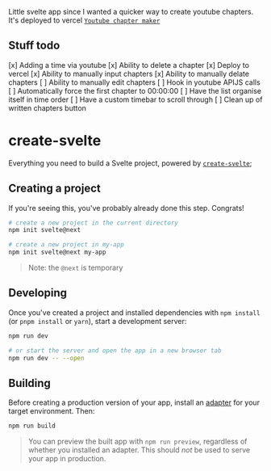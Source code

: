 
Little svelte app since I wanted a quicker way to create youtube chapters.
It's deployed to vercel  [`Youtube chapter maker`](https://youtube-time-stamper-7n7et14w3-jarrodkane.vercel.app/)

## Stuff todo
 [x] Adding a time via youtube
 [x] Ability to delete a chapter
 [x] Deploy to vercel
 [x] Ability to manually input chapters
 [x] Ability to manually delate chapters
 [ ] Ability to manually edit chapters
 [ ] Hook in youtube APIJS calls
 [ ] Automatically force the first chapter to 00:00:00
 [ ] Have the list organise itself in time order
 [ ] Have a custom timebar to scroll through
 [ ] Clean up of written chapters button



# create-svelte

Everything you need to build a Svelte project, powered by [`create-svelte`](https://github.com/sveltejs/kit/tree/master/packages/create-svelte);

## Creating a project

If you're seeing this, you've probably already done this step. Congrats!

```bash
# create a new project in the current directory
npm init svelte@next

# create a new project in my-app
npm init svelte@next my-app
```

> Note: the `@next` is temporary

## Developing

Once you've created a project and installed dependencies with `npm install` (or `pnpm install` or `yarn`), start a development server:

```bash
npm run dev

# or start the server and open the app in a new browser tab
npm run dev -- --open
```

## Building

Before creating a production version of your app, install an [adapter](https://kit.svelte.dev/docs#adapters) for your target environment. Then:

```bash
npm run build
```

> You can preview the built app with `npm run preview`, regardless of whether you installed an adapter. This should _not_ be used to serve your app in production.
